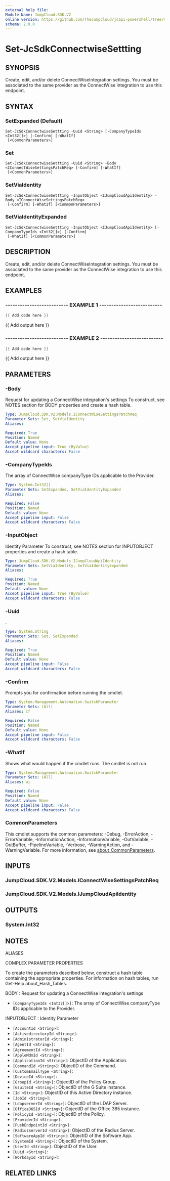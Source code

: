 ```yaml
---
external help file:
Module Name: JumpCloud.SDK.V2
online version: https://github.com/TheJumpCloud/jcapi-powershell/tree/master/SDKs/PowerShell/JumpCloud.SDK.V2/docs/exports/Set-JcSdkConnectwiseSettting.md
schema: 2.0.0
---
```


# Set-JcSdkConnectwiseSettting

## SYNOPSIS
Create, edit, and/or delete ConnectWiseIntegration settings.
You must be associated to the same provider as the ConnectWise integration to use this endpoint.

## SYNTAX

### SetExpanded (Default)
```
Set-JcSdkConnectwiseSettting -Uuid <String> [-CompanyTypeIds <Int32[]>] [-Confirm] [-WhatIf]
 [<CommonParameters>]
```

### Set
```
Set-JcSdkConnectwiseSettting -Uuid <String> -Body <IConnectWiseSettingsPatchReq> [-Confirm] [-WhatIf]
 [<CommonParameters>]
```

### SetViaIdentity
```
Set-JcSdkConnectwiseSettting -InputObject <IJumpCloudApiIdentity> -Body <IConnectWiseSettingsPatchReq>
 [-Confirm] [-WhatIf] [<CommonParameters>]
```

### SetViaIdentityExpanded
```
Set-JcSdkConnectwiseSettting -InputObject <IJumpCloudApiIdentity> [-CompanyTypeIds <Int32[]>] [-Confirm]
 [-WhatIf] [<CommonParameters>]
```

## DESCRIPTION
Create, edit, and/or delete ConnectWiseIntegration settings.
You must be associated to the same provider as the ConnectWise integration to use this endpoint.

## EXAMPLES

### -------------------------- EXAMPLE 1 --------------------------
```powershell
{{ Add code here }}
```

{{ Add output here }}

### -------------------------- EXAMPLE 2 --------------------------
```powershell
{{ Add code here }}
```

{{ Add output here }}

## PARAMETERS

### -Body
Request for updating a ConnectWise integration's settings
To construct, see NOTES section for BODY properties and create a hash table.

```yaml
Type: JumpCloud.SDK.V2.Models.IConnectWiseSettingsPatchReq
Parameter Sets: Set, SetViaIdentity
Aliases:

Required: True
Position: Named
Default value: None
Accept pipeline input: True (ByValue)
Accept wildcard characters: False
```

### -CompanyTypeIds
The array of ConnectWise companyType IDs applicable to the Provider.

```yaml
Type: System.Int32[]
Parameter Sets: SetExpanded, SetViaIdentityExpanded
Aliases:

Required: False
Position: Named
Default value: None
Accept pipeline input: False
Accept wildcard characters: False
```

### -InputObject
Identity Parameter
To construct, see NOTES section for INPUTOBJECT properties and create a hash table.

```yaml
Type: JumpCloud.SDK.V2.Models.IJumpCloudApiIdentity
Parameter Sets: SetViaIdentity, SetViaIdentityExpanded
Aliases:

Required: True
Position: Named
Default value: None
Accept pipeline input: True (ByValue)
Accept wildcard characters: False
```

### -Uuid
.

```yaml
Type: System.String
Parameter Sets: Set, SetExpanded
Aliases:

Required: True
Position: Named
Default value: None
Accept pipeline input: False
Accept wildcard characters: False
```

### -Confirm
Prompts you for confirmation before running the cmdlet.

```yaml
Type: System.Management.Automation.SwitchParameter
Parameter Sets: (All)
Aliases: cf

Required: False
Position: Named
Default value: None
Accept pipeline input: False
Accept wildcard characters: False
```

### -WhatIf
Shows what would happen if the cmdlet runs.
The cmdlet is not run.

```yaml
Type: System.Management.Automation.SwitchParameter
Parameter Sets: (All)
Aliases: wi

Required: False
Position: Named
Default value: None
Accept pipeline input: False
Accept wildcard characters: False
```

### CommonParameters
This cmdlet supports the common parameters: -Debug, -ErrorAction, -ErrorVariable, -InformationAction, -InformationVariable, -OutVariable, -OutBuffer, -PipelineVariable, -Verbose, -WarningAction, and -WarningVariable. For more information, see [about_CommonParameters](http://go.microsoft.com/fwlink/?LinkID=113216).

## INPUTS

### JumpCloud.SDK.V2.Models.IConnectWiseSettingsPatchReq

### JumpCloud.SDK.V2.Models.IJumpCloudApiIdentity

## OUTPUTS

### System.Int32

## NOTES

ALIASES

COMPLEX PARAMETER PROPERTIES

To create the parameters described below, construct a hash table containing the appropriate properties. For information on hash tables, run Get-Help about_Hash_Tables.


BODY <IConnectWiseSettingsPatchReq>: Request for updating a ConnectWise integration's settings
  - `[CompanyTypeIds <Int32[]>]`: The array of ConnectWise companyType IDs applicable to the Provider.

INPUTOBJECT <IJumpCloudApiIdentity>: Identity Parameter
  - `[AccountId <String>]`: 
  - `[ActivedirectoryId <String>]`: 
  - `[AdministratorId <String>]`: 
  - `[AgentId <String>]`: 
  - `[AgreementId <String>]`: 
  - `[AppleMdmId <String>]`: 
  - `[ApplicationId <String>]`: ObjectID of the Application.
  - `[CommandId <String>]`: ObjectID of the Command.
  - `[CustomEmailType <String>]`: 
  - `[DeviceId <String>]`: 
  - `[GroupId <String>]`: ObjectID of the Policy Group.
  - `[GsuiteId <String>]`: ObjectID of the G Suite instance.
  - `[Id <String>]`: ObjectID of this Active Directory instance.
  - `[JobId <String>]`: 
  - `[LdapserverId <String>]`: ObjectID of the LDAP Server.
  - `[Office365Id <String>]`: ObjectID of the Office 365 instance.
  - `[PolicyId <String>]`: ObjectID of the Policy.
  - `[ProviderId <String>]`: 
  - `[PushEndpointId <String>]`: 
  - `[RadiusserverId <String>]`: ObjectID of the Radius Server.
  - `[SoftwareAppId <String>]`: ObjectID of the Software App.
  - `[SystemId <String>]`: ObjectID of the System.
  - `[UserId <String>]`: ObjectID of the User.
  - `[Uuid <String>]`: 
  - `[WorkdayId <String>]`: 

## RELATED LINKS

